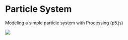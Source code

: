 # Particle System
Modeling a simple particle system with Processing (p5.js)

<img src="https://media.giphy.com/media/3o6ZtmjfiJp8LoPFII/giphy.gif"/>
